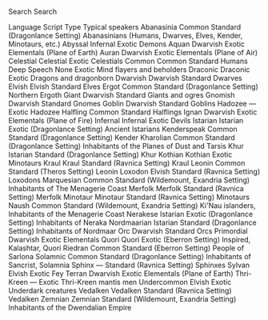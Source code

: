 
Search 
Search
 
Language	Script	Type	Typical speakers
Abanasinia	Common	Standard (Dragonlance Setting)	Abanasinians (Humans, Dwarves, Elves, Kender, Minotaurs, etc.)
Abyssal	Infernal	Exotic	Demons
Aquan	Dwarvish	Exotic	Elementals (Plane of Earth)
Auran	Dwarvish	Exotic	Elementals (Plane of Air)
Celestial	Celestial	Exotic	Celestials
Common	Common	Standard	Humans
Deep Speech	None	Exotic	Mind flayers and beholders
Draconic	Draconic	Exotic	Dragons and dragonborn
Dwarvish	Dwarvish	Standard	Dwarves
Elvish	Elvish	Standard	Elves
Ergot	Common	Standard (Dragonlance Setting)	Northern Ergoth
Giant	Dwarvish	Standard	Giants and ogres
Gnomish	Dwarvish	Standard	Gnomes
Goblin	Dwarvish	Standard	Goblins
Hadozee	—	Exotic	Hadozee
Halfling	Common	Standard	Halflings
Ignan	Dwarvish	Exotic	Elementals (Plane of Fire)
Infernal	Infernal	Exotic	Devils
Istarian	Istarian	Exotic (Dragonlance Setting)	Ancient Istarians
Kenderspeak	Common	Standard (Dragonlance Setting)	Kender
Kharolian	Common	Standard (Dragonlance Setting)	Inhabitants of the Planes of Dust and Tarsis
Khur	Istarian	Standard (Dragonlance Setting)	Khur
Kothian	Kothian	Exotic	Minotaurs
Kraul	Kraul	Standard (Ravnica Setting)	Kraul
Leonin	Common	Standard (Theros Setting)	Leonin
Loxodon	Elvish	Standard (Ravnica Setting)	Loxodons
Marquesian	Common	Standard (Wildemount, Exandria Setting)	Inhabitants of The Menagerie Coast
Merfolk	Merfolk	Standard (Ravnica Setting)	Merfolk
Minotaur	Minotaur	Standard (Ravnica Setting)	Minotaurs
Naush	Common	Standard (Wildemount, Exandria Setting)	Ki'Nau islanders, Inhabitants of the Menagerie Coast
Nerakese	Istarian	Exotic (Dragonlance Setting)	Inhabitants of Neraka
Nordmaarian	Istarian	Standard (Dragonlance Setting)	Inhabitants of Nordmaar
Orc	Dwarvish	Standard	Orcs
Primordial	Dwarvish	Exotic	Elementals
Quori	Quori	Exotic (Eberron Setting)	Inspired, Kalashtar, Quori
Riedran	Common	Standard (Eberron Setting)	People of Sarlona
Solamnic	Common	Standard (Dragonlance Setting)	Inhabitants of Sancrist, Solamnia
Sphinx	—	Standard (Ravnica Setting)	Sphinxes
Sylvan	Elvish	Exotic	Fey
Terran	Dwarvish	Exotic	Elementals (Plane of Earth)
Thri-Kreen	—	Exotic	Thri-Kreen mantis men
Undercommon	Elvish	Exotic	Underdark creatures
Vedalken	Vedalken	Standard (Ravnica Setting)	Vedalken
Zemnian	Zemnian	Standard (Wildemount, Exandria Setting)	Inhabitants of the Dwendalian Empire
